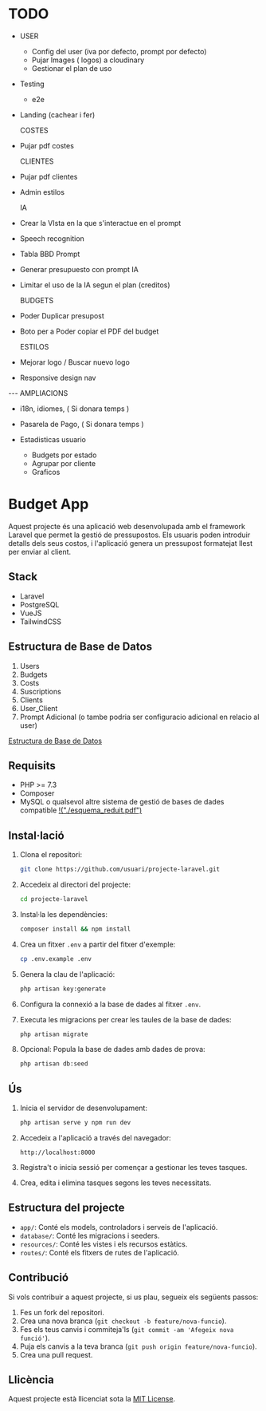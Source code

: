 # TODO

-   USER

    -   Config del user (iva por defecto, prompt por defecto)
    -   Pujar Images ( logos) a cloudinary
    -   Gestionar el plan de uso

-   Testing

    -   e2e

-   Landing (cachear i fer)

    COSTES

-   Pujar pdf costes

    CLIENTES

-   Pujar pdf clientes
-   Admin estilos

    IA

-   Crear la VIsta en la que s'interactue en el prompt
-   Speech recognition
-   Tabla BBD Prompt
-   Generar presupuesto con prompt IA
-   Limitar el uso de la IA segun el plan (creditos)

    BUDGETS

-   Poder Duplicar presupost
-   Boto per a Poder copiar el PDF del budget

    ESTILOS

-   Mejorar logo / Buscar nuevo logo
-   Responsive design nav

--- AMPLIACIONS

-   i18n, idiomes, ( Si donara temps )
-   Pasarela de Pago, ( Si donara temps )

-   Estadisticas usuario

    -   Budgets por estado
    -   Agrupar por cliente
    -   Graficos

# Budget App

Aquest projecte és una aplicació web desenvolupada amb el framework Laravel que permet la gestió de pressupostos. Els usuaris poden introduir detalls dels seus costos, i l'aplicació genera un pressupost formatejat llest per enviar al client.

## Stack

-   Laravel
-   PostgreSQL
-   VueJS
-   TailwindCSS

## Estructura de Base de Datos

1. Users
2. Budgets
3. Costs
4. Suscriptions
5. Clients
6. User_Client
7. Prompt Adicional (o tambe podria ser configuracio adicional en relacio al user)

[Estructura de Base de Datos](./esquema_reduit.pdf)

## Requisits

-   PHP >= 7.3
-   Composer
-   MySQL o qualsevol altre sistema de gestió de bases de dades compatible
    [!("./esquema_reduit.pdf")](esquema_reduit.pdf)

## Instal·lació

1. Clona el repositori:

    ```bash
    git clone https://github.com/usuari/projecte-laravel.git
    ```

2. Accedeix al directori del projecte:

    ```bash
    cd projecte-laravel
    ```

3. Instal·la les dependències:

    ```bash
    composer install && npm install
    ```

4. Crea un fitxer `.env` a partir del fitxer d'exemple:

    ```bash
    cp .env.example .env
    ```

5. Genera la clau de l'aplicació:

    ```bash
    php artisan key:generate
    ```

6. Configura la connexió a la base de dades al fitxer `.env`.

7. Executa les migracions per crear les taules de la base de dades:

    ```bash
    php artisan migrate
    ```

8. Opcional: Popula la base de dades amb dades de prova:
    ```bash
    php artisan db:seed
    ```

## Ús

1. Inicia el servidor de desenvolupament:

    ```bash
    php artisan serve y npm run dev
    ```

2. Accedeix a l'aplicació a través del navegador:

    ```
    http://localhost:8000
    ```

3. Registra't o inicia sessió per començar a gestionar les teves tasques.

4. Crea, edita i elimina tasques segons les teves necessitats.

## Estructura del projecte

-   `app/`: Conté els models, controladors i serveis de l'aplicació.
-   `database/`: Conté les migracions i seeders.
-   `resources/`: Conté les vistes i els recursos estàtics.
-   `routes/`: Conté els fitxers de rutes de l'aplicació.

## Contribució

Si vols contribuir a aquest projecte, si us plau, segueix els següents passos:

1. Fes un fork del repositori.
2. Crea una nova branca (`git checkout -b feature/nova-funcio`).
3. Fes els teus canvis i commiteja'ls (`git commit -am 'Afegeix nova funció'`).
4. Puja els canvis a la teva branca (`git push origin feature/nova-funcio`).
5. Crea una pull request.

## Llicència

Aquest projecte està llicenciat sota la [MIT License](LICENSE).
